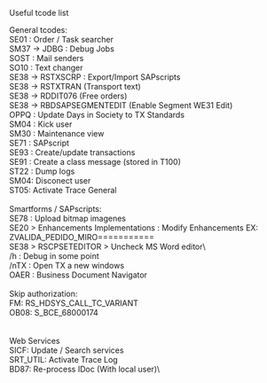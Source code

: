 Useful tcode list

General tcodes: \
SE01 : Order / Task searcher \
SM37 -> JDBG : Debug Jobs \
SOST : Mail senders \
SO10 : Text changer \
SE38 -> RSTXSCRP : Export/Import SAPscripts \
SE38 -> RSTXTRAN (Transport text) \
SE38 -> RDDIT076 (Free orders) \
SE38 -> RBDSAPSEGMENTEDIT (Enable Segment WE31 Edit) \
OPPQ : Update Days in Society to TX Standards \
SM04 : Kick user \
SM30 : Maintenance view \
SE71 : SAPscript \
SE93 : Create/update transactions \
SE91 : Create a class message (stored in T100) \
ST22 : Dump logs \
SM04: Disconect user \
ST05: Activate Trace General \
 \
Smartforms / SAPscripts: \
SE78 : Upload bitmap imagenes \
SE20 > Enhancements Implementations : Modify Enhancements EX: ZVALIDA_PEDIDO_MIRO===========  \
SE38 > RSCPSETEDITOR > Uncheck MS Word editor\ 
 \
/h : Debug in some point \
/nTX : Open TX a new windows \
OAER : Business Document Navigator \
 \
Skip authorization:  \
FM: RS_HDSYS_CALL_TC_VARIANT \
OB08: S_BCE_68000174 \
 \
 \
 Web Services \
SICF: Update / Search services \
SRT_UTIL: Activate Trace Log  \
BD87: Re-process IDoc (With local user)\

